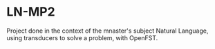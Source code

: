 # LN-MP2

Project done in the context of the mnaster's subject Natural Language, using transducers to solve a problem, with OpenFST.
